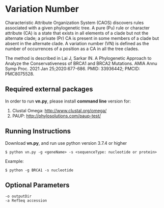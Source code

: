 # Variation Number
Characteristic Attribute Organization System (CAOS) discovers rules associated with a given phylogenetic tree. A pure (Pu) rule or character attribute (CA) is a state that exists in all elements of a clade but not the alternate clade; a private (Pr) CA is present in some members of a clade but absent in the alternate clade. A variation number (VN) is defined as the number of occurrences of a position as a CA in all the tree clades.

The method is described in Lai J, Sarkar IN. A Phylogenetic Approach to Analyze the Conservativeness of BRCA1 and BRCA2 Mutations. AMIA Annu Symp Proc. 2021 Jan 25;2020:677-686. PMID: 33936442; PMCID: PMC8075528.

## Required external packages
In order to run **vn.py**, please install **command line** version for:
1. Clustal Omega: http://www.clustal.org/omega/
2. PAUP: http://phylosolutions.com/paup-test/

## Running Instructions
Download **vn.py**, and run use python version 3.7.4 or higher
```console
$ python vn.py -g <geneName> -s <sequenceType: nucleotide or protein>
```
Example:
```console
$ python -g BRCA1 -s nucleotide
```

## Optional Parameters
```
-o outputDir
-a RefSeq accession
```
